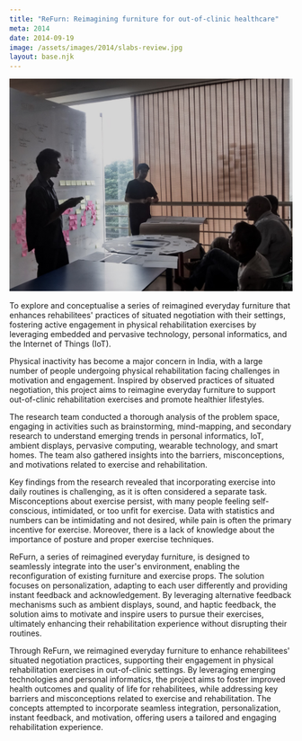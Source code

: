 ```yaml
---
title: "ReFurn: Reimagining furniture for out-of-clinic healthcare"
meta: 2014
date: 2014-09-19
image: /assets/images/2014/slabs-review.jpg
layout: base.njk
--- 
```


<img src="/assets/images/2014/slabs-review.jpg">

To explore and conceptualise a series of reimagined everyday furniture that enhances rehabilitees' practices of situated negotiation with their settings, fostering active engagement in physical rehabilitation exercises by leveraging embedded and pervasive technology, personal informatics, and the Internet of Things (IoT).

Physical inactivity has become a major concern in India, with a large number of people undergoing physical rehabilitation facing challenges in motivation and engagement. Inspired by observed practices of situated negotiation, this project aims to reimagine everyday furniture to support out-of-clinic rehabilitation exercises and promote healthier lifestyles.

The research team conducted a thorough analysis of the problem space, engaging in activities such as brainstorming, mind-mapping, and secondary research to understand emerging trends in personal informatics, IoT, ambient displays, pervasive computing, wearable technology, and smart homes. The team also gathered insights into the barriers, misconceptions, and motivations related to exercise and rehabilitation.

Key findings from the research revealed that incorporating exercise into daily routines is challenging, as it is often considered a separate task. Misconceptions about exercise persist, with many people feeling self-conscious, intimidated, or too unfit for exercise. Data with statistics and numbers can be intimidating and not desired, while pain is often the primary incentive for exercise. Moreover, there is a lack of knowledge about the importance of posture and proper exercise techniques.

ReFurn, a series of reimagined everyday furniture, is designed to seamlessly integrate into the user's environment, enabling the reconfiguration of existing furniture and exercise props. The solution focuses on personalization, adapting to each user differently and providing instant feedback and acknowledgement. By leveraging alternative feedback mechanisms such as ambient displays, sound, and haptic feedback, the solution aims to motivate and inspire users to pursue their exercises, ultimately enhancing their rehabilitation experience without disrupting their routines.

Through ReFurn, we reimagined everyday furniture to enhance rehabilitees' situated negotiation practices, supporting their engagement in physical rehabilitation exercises in out-of-clinic settings. By leveraging emerging technologies and personal informatics, the project aims to foster improved health outcomes and quality of life for rehabilitees, while addressing key barriers and misconceptions related to exercise and rehabilitation. The concepts attempted to incorporate seamless integration, personalization, instant feedback, and motivation, offering users a tailored and engaging rehabilitation experience.
